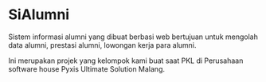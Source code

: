 # SiAlumni
Sistem informasi alumni yang dibuat berbasi web bertujuan untuk mengolah data alumni, prestasi alumni, lowongan kerja para alumni.

Ini merupakan projek yang kelompok kami buat saat PKL di Perusahaan software house Pyxis Ultimate Solution Malang.


